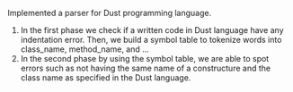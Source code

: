 Implemented a parser for Dust programming language.
  1. In the first phase we check if a written code in Dust language have any indentation error. Then, we build a symbol table to tokenize words into class_name, method_name, and ...
  2. In the second phase by using the symbol table, we are able to spot errors such as not having the same name of a constructure and the class name as specified in the Dust language.
